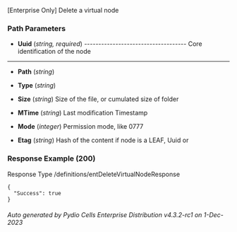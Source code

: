 






 
[Enterprise Only] Delete a virtual node  


### Path Parameters

 - **Uuid** (_string, required_) ------------------------------------
Core identification of the node
------------------------------------

 - **Path** (_string_) 

 - **Type** (_string_) 

 - **Size** (_string_) Size of the file, or cumulated size of folder

 - **MTime** (_string_) Last modification Timestamp

 - **Mode** (_integer_) Permission mode, like 0777

 - **Etag** (_string_) Hash of the content if node is a LEAF, Uuid or




### Response Example (200)
Response Type /definitions/entDeleteVirtualNodeResponse

```
{
  "Success": true
}
```




###### Auto generated by Pydio Cells Enterprise Distribution v4.3.2-rc1 on 1-Dec-2023
